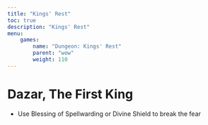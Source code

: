 ```yaml
---
title: "Kings' Rest"
toc: true
description: "Kings' Rest"
menu:
    games:
        name: "Dungeon: Kings' Rest"
        parent: "wow"
        weight: 110
---
```


# Dazar, The First King

* Use Blessing of Spellwarding or Divine Shield to break the fear